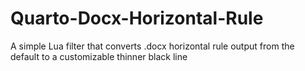 # Quarto-Docx-Horizontal-Rule
A simple Lua filter that converts .docx horizontal rule output from the default to a customizable thinner black line
